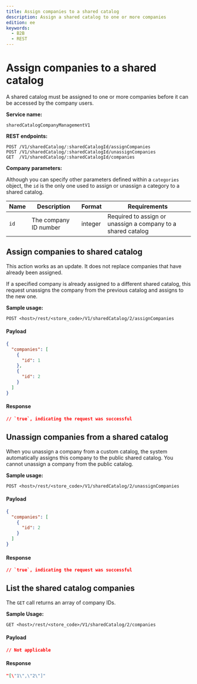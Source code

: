 ```yaml
---
title: Assign companies to a shared catalog
description: Assign a shared catalog to one or more companies
edition: ee
keywords:
  - B2B
  - REST
---
```


# Assign companies to a shared catalog

A shared catalog must be assigned to one or more companies before it can be accessed by the company users.

**Service name:**

`sharedCatalogCompanyManagementV1`

**REST endpoints:**

```terminal
POST /V1/sharedCatalog/:sharedCatalogId/assignCompanies
POST /V1/sharedCatalog/:sharedCatalogId/unassignCompanies
GET  /V1/sharedCatalog/:sharedCatalogId/companies
```

**Company parameters:**

<InlineAlert variant="info" slots="text"/>

Although you can specify other parameters defined within a `categories` object, the `id` is the only one used to assign or unassign a category to a shared catalog.

Name | Description | Format | Requirements
--- | --- | --- | ---
`id` | The company ID number | integer | Required to assign or unassign a company to a shared catalog

## Assign companies to shared catalog

This action works as an update. It does not replace companies that have already been assigned.

If a specified company is already assigned to a different shared catalog, this request unassigns the company from the previous catalog and assigns to the new one.

**Sample usage:**

`POST <host>/rest/<store_code>/V1/sharedCatalog/2/assignCompanies`

<CodeBlock slots="heading, code" repeat="2" languages="JSON, JSON" />

#### Payload

```json
{
  "companies": [
    {
      "id": 1
    },
    {
      "id": 2
    }
  ]
}
```

#### Response

```json
// `true`, indicating the request was successful
```

## Unassign companies from a shared catalog

When you unassign a company from a custom catalog, the system automatically assigns this company to the public shared catalog. You cannot unassign a company from the public catalog.

**Sample usage:**

`POST <host>/rest/<store_code>/V1/sharedCatalog/2/unassignCompanies`

<CodeBlock slots="heading, code" repeat="2" languages="JSON, JSON" />

#### Payload

```json
{
  "companies": [
    {
      "id": 2
    }
  ]
}
```

#### Response

```json
// `true`, indicating the request was successful
```

## List the shared catalog companies

The `GET` call returns an array of company IDs.

**Sample Usage:**

`GET <host>/rest/<store_code>/V1/sharedCatalog/2/companies`

<CodeBlock slots="heading, code" repeat="2" languages="JSON, JSON" />

#### Payload

```json
// Not applicable
```

#### Response

```json
"[\"1\",\"2\"]"
```
